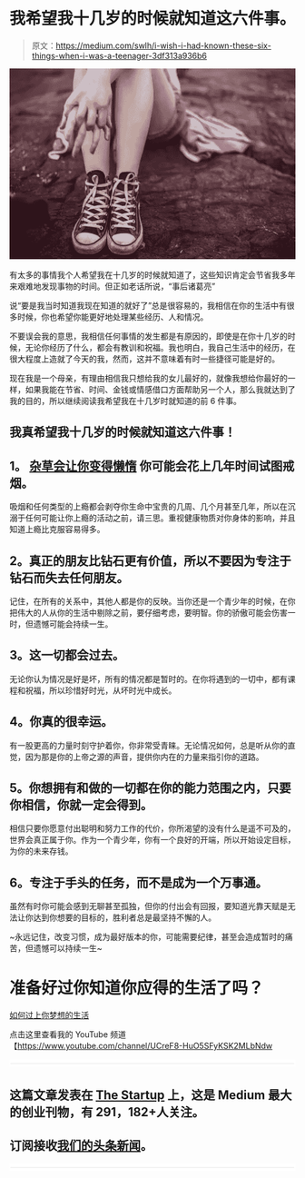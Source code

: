 # 我希望我十几岁的时候就知道这六件事。

> 原文：<https://medium.com/swlh/i-wish-i-had-known-these-six-things-when-i-was-a-teenager-3df313a936b6>

![](img/a3142c33a84fcf064f10dd8740117951.png)

有太多的事情我个人希望我在十几岁的时候就知道了，这些知识肯定会节省我多年来艰难地发现事物的时间。但正如老话所说，“事后诸葛亮”

说“要是我当时知道我现在知道的就好了”总是很容易的，我相信在你的生活中有很多时候，你也希望你能更好地处理某些经历、人和情况。

不要误会我的意思，我相信任何事情的发生都是有原因的，即使是在你十几岁的时候，无论你经历了什么，都会有教训和祝福。我也明白，我自己生活中的经历，在很大程度上造就了今天的我，然而，这并不意味着有时一些捷径可能是好的。

现在我是一个母亲，有理由相信我只想给我的女儿最好的，就像我想给你最好的一样，如果我能在节省、时间、金钱或情感借口方面帮助另一个人，那么我就达到了我的目的，所以继续阅读我希望我在十几岁时就知道的前 6 件事。

## 我真希望我十几岁的时候就知道这六件事！

## **1。** [**杂草会让你变得懒惰**](https://www.amazon.co.uk/gp/product/0762447699/ref=as_li_tl?ie=UTF8&tag=inspiratio0f4-21&camp=1634&creative=6738&linkCode=as2&creativeASIN=0762447699&linkId=d70aee88794c57f618c0c563af6fe89b) **你可能会花上几年时间试图戒烟。**

吸烟和任何类型的上瘾都会剥夺你生命中宝贵的几周、几个月甚至几年，所以在沉溺于任何可能让你上瘾的活动之前，请三思。重视健康物质对你身体的影响，并且知道上瘾比克服容易得多。

## **2。真正的朋友比钻石更有价值，所以不要因为专注于钻石而失去任何朋友。**

记住，在所有的关系中，其他人都是你的反映。当你还是一个青少年的时候，在你把伟大的人从你的生活中剔除之前，要仔细考虑，要明智。你的骄傲可能会伤害一时，但遗憾可能会持续一生。

## **3。这一切都会过去。**

无论你认为情况是好是坏，所有的情况都是暂时的。在你将遇到的一切中，都有课程和祝福，所以珍惜好时光，从坏时光中成长。

## **4。你真的很幸运。**

有一股更高的力量时刻守护着你，你非常受青睐。无论情况如何，总是听从你的直觉，因为那是你的上帝之源的声音，提供你内在的力量来指引你的道路。

## **5。你想拥有和做的一切都在你的能力范围之内，只要你相信，你就一定会得到。**

相信只要你愿意付出聪明和努力工作的代价，你所渴望的没有什么是遥不可及的，世界会真正属于你。作为一个青少年，你有一个良好的开端，所以开始设定目标，为你的未来存钱。

## **6。专注于手头的任务，而不是成为一个万事通。**

虽然有时你可能会感到无聊甚至孤独，但你的付出会有回报，要知道光靠天赋是无法让你达到你想要的目标的，胜利者总是最坚持不懈的人。

~永远记住，改变习惯，成为最好版本的你，可能需要纪律，甚至会造成暂时的痛苦，但遗憾可以持续一生~

# 准备好过你知道你应得的生活了吗？

[如何过上你梦想的生活](https://victorygranted.co.uk/how-to-live-the-life-of-your-dreams)

点击这里查看我的 YouTube 频道【https://www.youtube.com/channel/UCreF8-HuO5SFyKSK2MLbNdw 

![](img/731acf26f5d44fdc58d99a6388fe935d.png)

## 这篇文章发表在 [The Startup](https://medium.com/swlh) 上，这是 Medium 最大的创业刊物，有 291，182+人关注。

## 订阅接收[我们的头条新闻](http://growthsupply.com/the-startup-newsletter/)。

![](img/731acf26f5d44fdc58d99a6388fe935d.png)